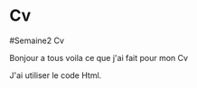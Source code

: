 # Cv

#Semaine2 Cv

Bonjour a tous voila ce que j'ai fait pour mon Cv

J'ai utiliser le code Html.



